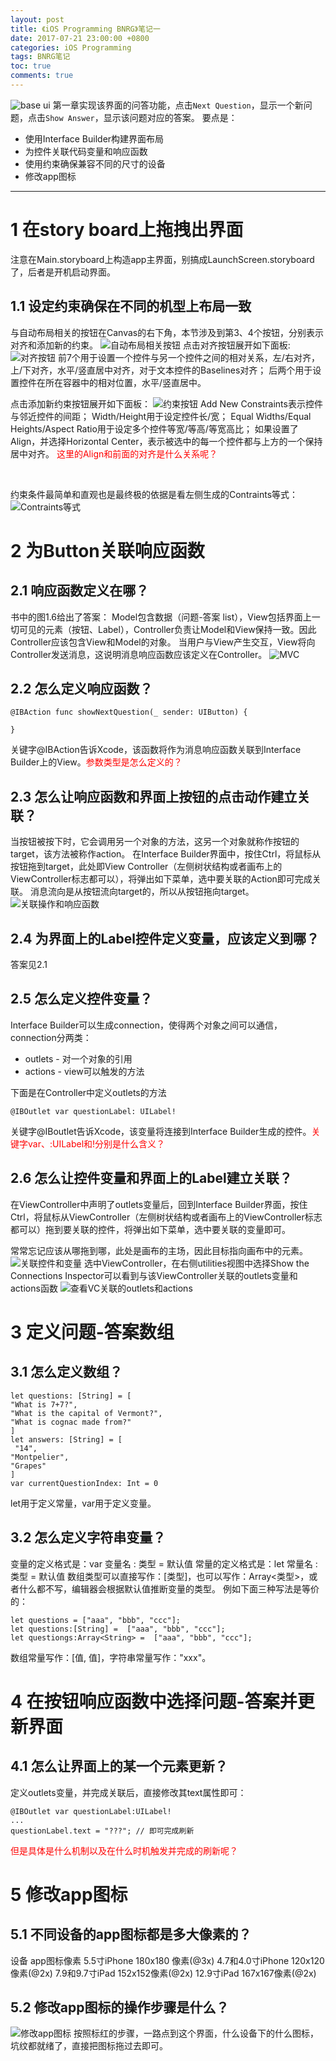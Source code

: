 ```yaml
---
layout: post
title: 《iOS Programming BNRG》笔记一
date: 2017-07-21 23:00:00 +0800
categories: iOS Programming
tags: BNRG笔记
toc: true
comments: true
---
```

![base ui](0721iOSProgrammingBNRG01/img01.png)
第一章实现该界面的问答功能，点击`Next Question`，显示一个新问题，点击`Show Answer`，显示该问题对应的答案。
要点是：
- 使用Interface Builder构建界面布局
- 为控件关联代码变量和响应函数
- 使用约束确保兼容不同的尺寸的设备
- 修改app图标
<!-- more -->
---
# 1 在story board上拖拽出界面
注意在Main.storyboard上构造app主界面，别搞成LaunchScreen.storyboard了，后者是开机启动界面。

## 1.1 设定约束确保在不同的机型上布局一致
与自动布局相关的按钮在Canvas的右下角，本节涉及到第3、4个按钮，分别表示对齐和添加新的约束。
![自动布局相关按钮](0721iOSProgrammingBNRG01/img02.png)
点击对齐按钮展开如下面板:
![对齐按钮](0721iOSProgrammingBNRG01/img03.png)
前7个用于设置一个控件与另一个控件之间的相对关系，左/右对齐，上/下对齐，水平/竖直居中对齐，对于文本控件的Baselines对齐；
后两个用于设置控件在所在容器中的相对位置，水平/竖直居中。
<br>

点击添加新约束按钮展开如下面板：
![约束按钮](0721iOSProgrammingBNRG01/img04.png)
Add New Constraints表示控件与邻近控件的间距；
Width/Height用于设定控件长/宽；
Equal Widths/Equal Heights/Aspect Ratio用于设定多个控件等宽/等高/等宽高比；
如果设置了Align，并选择Horizontal Center，表示被选中的每一个控件都与上方的一个保持居中对齐。
<font color='red'>这里的Align和前面的对齐是什么关系呢？</font>

<br>

约束条件最简单和直观也是最终极的依据是看左侧生成的Contraints等式：
![Contraints等式](0721iOSProgrammingBNRG01/img05.png)

# 2 为Button关联响应函数
## 2.1 响应函数定义在哪？
书中的图1.6给出了答案：
Model包含数据（问题-答案 list），View包括界面上一切可见的元素（按钮、Label），Controller负责让Model和View保持一致。因此Controller应该包含View和Model的对象。
当用户与View产生交互，View将向Controller发送消息，这说明消息响应函数应该定义在Controller。
![MVC](0721iOSProgrammingBNRG01/img06.png)
## 2.2 怎么定义响应函数？
``` objc
@IBAction func showNextQuestion(_ sender: UIButton) { 

}
```
关键字@IBAction告诉Xcode，该函数将作为消息响应函数关联到Interface Builder上的View。<font color=red>参数类型是怎么定义的？</font>
## 2.3 怎么让响应函数和界面上按钮的点击动作建立关联？
当按钮被按下时，它会调用另一个对象的方法，这另一个对象就称作按钮的target，该方法被称作action。
在Interface Builder界面中，按住Ctrl，将鼠标从按钮拖到target，此处即View Controller（左侧树状结构或者画布上的ViewController标志都可以），将弹出如下菜单，选中要关联的Action即可完成关联。
消息流向是从按钮流向target的，所以从按钮拖向target。
![关联操作和响应函数](0721iOSProgrammingBNRG01/img07.png)
## 2.4 为界面上的Label控件定义变量，应该定义到哪？
答案见2.1
## 2.5 怎么定义控件变量？
Interface Builder可以生成connection，使得两个对象之间可以通信，connection分两类：
- outlets - 对一个对象的引用
- actions - view可以触发的方法

下面是在Controller中定义outlets的方法
``` objc
@IBOutlet var questionLabel: UILabel!
```
关键字@IBoutlet告诉Xcode，该变量将连接到Interface Builder生成的控件。<font color=red>关键字var、:UILabel和!分别是什么含义？</font>
## 2.6 怎么让控件变量和界面上的Label建立关联？
在ViewController中声明了outlets变量后，回到Interface Builder界面，按住Ctrl，将鼠标从ViewController（左侧树状结构或者画布上的ViewController标志都可以）拖到要关联的控件，将弹出如下菜单，选中要关联的变量即可。

常常忘记应该从哪拖到哪，此处是画布的主场，因此目标指向画布中的元素。
![关联控件和变量](0721iOSProgrammingBNRG01/img08.png)
选中ViewController，在右侧utilities视图中选择Show the Connections Inspector可以看到与该ViewController关联的outlets变量和actions函数
![查看VC关联的outlets和actions](0721iOSProgrammingBNRG01/img09.png)

# 3 定义问题-答案数组
## 3.1 怎么定义数组？
``` objc
let questions: [String] = [
"What is 7+7?",
"What is the capital of Vermont?", 
"What is cognac made from?"
]
let answers: [String] = [
 "14",
"Montpelier", 
"Grapes"
]
var currentQuestionIndex: Int = 0
```
let用于定义常量，var用于定义变量。
## 3.2 怎么定义字符串变量？
变量的定义格式是：var 变量名 : 类型 = 默认值
常量的定义格式是：let 常量名 : 类型 = 默认值
数组类型可以直接写作：[类型]，也可以写作：Array<类型>，或者什么都不写，编辑器会根据默认值推断变量的类型。
例如下面三种写法是等价的：
``` objc
let questions = ["aaa", "bbb", "ccc"];
let questions:[String] =  ["aaa", "bbb", "ccc"];
let questiongs:Array<String> =  ["aaa", "bbb", "ccc"];
```
数组常量写作：[值, 值]，字符串常量写作："xxx"。

# 4 在按钮响应函数中选择问题-答案并更新界面
## 4.1 怎么让界面上的某一个元素更新？
定义outlets变量，并完成关联后，直接修改其text属性即可：
``` objc
@IBOutlet var questionLabel:UILabel!
...
questionLabel.text = "???";	// 即可完成刷新
```
<font color=red>但是具体是什么机制以及在什么时机触发并完成的刷新呢？</font>

# 5 修改app图标
## 5.1 不同设备的app图标都是多大像素的？
设备				app图标像素
5.5寸iPhone		180x180 像素(@3x)
4.7和4.0寸iPhone	120x120像素(@2x)
7.9和9.7寸iPad	152x152像素(@2x)
12.9寸iPad		167x167像素(@2x)

## 5.2 修改app图标的操作步骤是什么？
![修改app图标](0721iOSProgrammingBNRG01/img10.png)
按照标红的步骤，一路点到这个界面，什么设备下的什么图标，坑纹都就绪了，直接把图标拖过去即可。